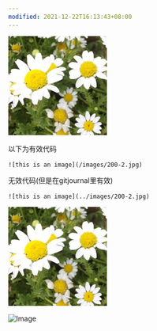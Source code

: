 ```yaml
---
modified: 2021-12-22T16:13:43+08:00
---
```


![this is an image](/images/200-2.jpg)

以下为有效代码
```
![this is an image](/images/200-2.jpg)
```

无效代码(但是在gitjournal里有效)
```
![this is an image](../images/200-2.jpg)
```

![this is an image](../images/200-2.jpg)

![Image](/1ad1a47f07f5662582c397105f0f1395.jpg)

